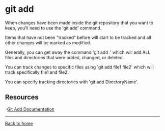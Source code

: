 # git add

When changes have been made inside the git repository that you want to keep, you'll need to use the 'git add' command.

Items that have not been "tracked" before will start to be tracked and all other changes will be marked as modified.

Generally, you can get away the command 'git add .' which will add ALL files and directories that were added, changed, or deleted.

You can track changes to specific files using 'git add file1 file2' which will track specifically file1 and file2.

You can specify tracking directories with 'git add DirectoryName'.

## Resources

-[Git Add Documentation](https:/git-scm.com/docs/git-add)

---

[Back to home](../README.md)